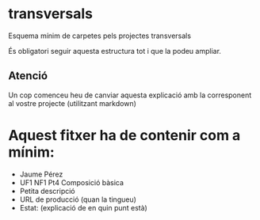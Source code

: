 # transversals
Esquema mínim de carpetes pels projectes transversals

És obligatori seguir aquesta estructura tot i que la podeu ampliar.

## Atenció
Un cop comenceu heu de canviar aquesta explicació amb la corresponent al vostre projecte (utilitzant markdown)


# Aquest fitxer ha de contenir com a mínim:
 * Jaume Pérez
 * UF1 NF1 Pt4 Composició bàsica
 * Petita descripció
 * URL de producció (quan la tingueu)
 * Estat: (explicació de en quin punt està)
